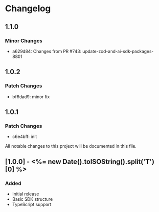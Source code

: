 # Changelog

## 1.1.0

### Minor Changes

- a629d84: Changes from PR #743: update-zod-and-ai-sdk-packages-8801

## 1.0.2

### Patch Changes

- bf6dad9: minor fix

## 1.0.1

### Patch Changes

- c6e4bff: init

All notable changes to this project will be documented in this file.

## [1.0.0] - <%= new Date().toISOString().split('T')[0] %>

### Added

- Initial release
- Basic SDK structure
- TypeScript support

<!-- Add your changes here using this format:

## [1.1.0] - YYYY-MM-DD

### Added
- New feature

### Changed
- Updated feature

### Fixed
- Bug fix

### Removed
- Deprecated feature
-->
